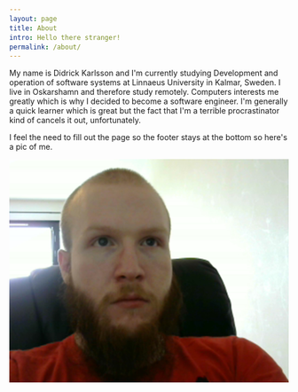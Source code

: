 ```yaml
---
layout: page
title: About
intro: Hello there stranger!
permalink: /about/
---
```


My name is Didrick Karlsson and I'm currently studying Development and operation of software systems at Linnaeus University in Kalmar, Sweden. I live in Oskarshamn and therefore study remotely. Computers interests me greatly which is why I decided to become a software engineer. I'm generally a quick learner which is great but the fact that I'm a terrible procrastinator kind of cancels it out, unfortunately.

I feel the need to fill out the page so the footer stays at the bottom so here's a pic of me.

![Pic of me](/img/jag.jpg)